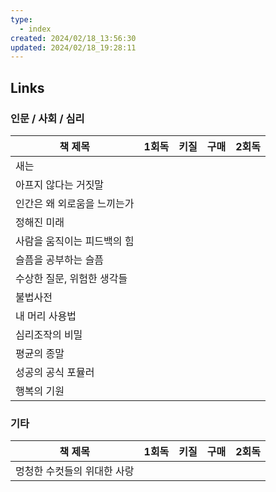 ```yaml
---
type:
  - index
created: 2024/02/18_13:56:30
updated: 2024/02/18_19:28:11
---
```


## Links

### 인문 / 사회 / 심리

| 책 제목 | 1회독 | 키질 | 구매 | 2회독 |
| ---- | ---- | ---- | ---- | ---- |
| 새는 |  |  |  |  |
| 아프지 않다는 거짓말 |  |  |  |  |
| 인간은 왜 외로움을 느끼는가 |  |  |  |  |
| 정해진 미래 |  |  |  |  |
| 사람을 움직이는 피드백의 힘 |  |  |  |  |
| 슬픔을 공부하는 슬픔 |  |  |  |  |
| 수상한 질문, 위험한 생각들 |  |  |  |  |
| 불법사전 |  |  |  |  |
| 내 머리 사용법 |  |  |  |  |
| 심리조작의 비밀 |  |  |  |  |
| 평균의 종말 |  |  |  |  |
| 성공의 공식 포뮬러 |  |  |  |  |
| 행복의 기원 |  |  |  |  |

### 기타

| 책 제목                                 | 1회독 | 키질 | 구매 | 2회독 |
|--------------------------------------|-----|----|----|-----|
| 멍청한 수컷들의 위대한 사랑 |     |    |    |     |
